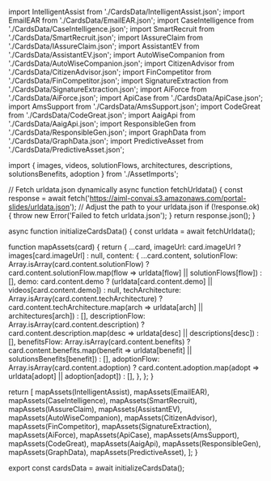 import IntelligentAssist from './CardsData/IntelligentAssist.json';
import EmailEAR from './CardsData/EmailEAR.json';
import CaseIntelligence from './CardsData/CaseIntelligence.json';
import SmartRecruit from './CardsData/SmartRecruit.json';
import IAssureClaim from './CardsData/IAssureClaim.json';
import AssistantEV from './CardsData/AssistantEV.json';
import AutoWiseCompanion from './CardsData/AutoWiseCompanion.json';
import CitizenAdvisor from './CardsData/CitizenAdvisor.json';
import FinCompetitor from './CardsData/FinCompetitor.json';
import SignatureExtraction from './CardsData/SignatureExtraction.json';
import AiForce from './CardsData/AiForce.json';
import ApiCase from './CardsData/ApiCase.json';
import AmsSupport from './CardsData/AmsSupport.json';
import CodeGreat from './CardsData/CodeGreat.json';
import AaigApi from './CardsData/AaigApi.json';
import ResponsibleGen from './CardsData/ResponsibleGen.json';
import GraphData from './CardsData/GraphData.json';
import PredictiveAsset from './CardsData/PredictiveAsset.json';

import { images, videos, solutionFlows, architectures, descriptions, solutionsBenefits, adoption } from './AssetImports';

// Fetch urldata.json dynamically
async function fetchUrldata() {
  const response = await fetch('https://aiml-convai.s3.amazonaws.com/portal-slides/urldata.json'); // Adjust the path to your urldata.json
  if (!response.ok) {
    throw new Error('Failed to fetch urldata.json');
  }
  return response.json();
}

async function initializeCardsData() {
  const urldata = await fetchUrldata();

  function mapAssets(card) {
    return {
      ...card,
      imageUrl: card.imageUrl ? images[card.imageUrl] : null,
      content: {
        ...card.content,
        solutionFlow: Array.isArray(card.content.solutionFlow)
          ? card.content.solutionFlow.map(flow => urldata[flow] || solutionFlows[flow])
          : [],
        demo: card.content.demo ? (urldata[card.content.demo] || videos[card.content.demo]) : null,
        techArchitecture: Array.isArray(card.content.techArchitecture)
          ? card.content.techArchitecture.map(arch => urldata[arch] || architectures[arch])
          : [],
        descriptionFlow: Array.isArray(card.content.description)
          ? card.content.description.map(desc => urldata[desc] || descriptions[desc])
          : [],
        benefitsFlow: Array.isArray(card.content.benefits)
          ? card.content.benefits.map(benefit => urldata[benefit] || solutionsBenefits[benefit])
          : [],
        adoptionFlow: Array.isArray(card.content.adoption)
          ? card.content.adoption.map(adopt => urldata[adopt] || adoption[adopt])
          : [],
      },
    };
  }

  return [
    mapAssets(IntelligentAssist),
    mapAssets(EmailEAR),
    mapAssets(CaseIntelligence),
    mapAssets(SmartRecruit),
    mapAssets(IAssureClaim),
    mapAssets(AssistantEV),
    mapAssets(AutoWiseCompanion),
    mapAssets(CitizenAdvisor),
    mapAssets(FinCompetitor),
    mapAssets(SignatureExtraction),
    mapAssets(AiForce),
    mapAssets(ApiCase),
    mapAssets(AmsSupport),
    mapAssets(CodeGreat),
    mapAssets(AaigApi),
    mapAssets(ResponsibleGen),
    mapAssets(GraphData),
    mapAssets(PredictiveAsset),
  ];
}

export const cardsData = await initializeCardsData();
